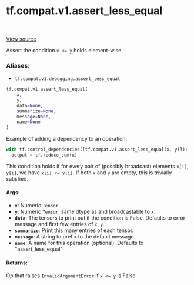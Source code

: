 <div itemscope itemtype="http://developers.google.com/ReferenceObject">
<meta itemprop="name" content="tf.compat.v1.assert_less_equal" />
<meta itemprop="path" content="Stable" />
</div>

# tf.compat.v1.assert_less_equal

<!-- Insert buttons -->

<table class="tfo-notebook-buttons tfo-api" align="left">
</table>

<a target="_blank" href="/code/stable/tensorflow/python/ops/check_ops.py">View source</a>



<!-- Start diff -->
Assert the condition `x <= y` holds element-wise.

### Aliases:

* `tf.compat.v1.debugging.assert_less_equal`


``` python
tf.compat.v1.assert_less_equal(
    x,
    y,
    data=None,
    summarize=None,
    message=None,
    name=None
)
```



<!-- Placeholder for "Used in" -->

Example of adding a dependency to an operation:

```python
with tf.control_dependencies([tf.compat.v1.assert_less_equal(x, y)]):
  output = tf.reduce_sum(x)
```

This condition holds if for every pair of (possibly broadcast) elements
`x[i]`, `y[i]`, we have `x[i] <= y[i]`.
If both `x` and `y` are empty, this is trivially satisfied.

#### Args:


* <b>`x`</b>:  Numeric `Tensor`.
* <b>`y`</b>:  Numeric `Tensor`, same dtype as and broadcastable to `x`.
* <b>`data`</b>:  The tensors to print out if the condition is False.  Defaults to
  error message and first few entries of `x`, `y`.
* <b>`summarize`</b>: Print this many entries of each tensor.
* <b>`message`</b>: A string to prefix to the default message.
* <b>`name`</b>: A name for this operation (optional).  Defaults to "assert_less_equal"


#### Returns:

Op that raises `InvalidArgumentError` if `x <= y` is False.
